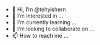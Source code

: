 - 👋 Hi, I’m @tehyishern
- 👀 I’m interested in ...
- 🌱 I’m currently learning ...
- 💞️ I’m looking to collaborate on ...
- 📫 How to reach me ...

<!---
tehyishern/tehyishern is a ✨ special ✨ repository because its `README.md` (this file) appears on your GitHub profile.
You can click the Preview link to take a look at your changes.
--->
